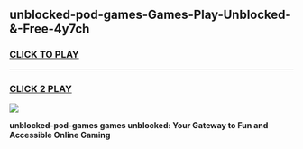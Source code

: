 
## unblocked-pod-games-Games-Play-Unblocked-&-Free-4y7ch
<h3>
<a href="https://premium76.site?title=unblocked-pod-games&ref=24A">CLICK TO PLAY</a></h3>
<hr>

<h3>
<a href="https://premium76.site?title=unblocked-pod-games&ref=24A">CLICK 2 PLAY</a>
  
</h3>

<a href="https://premium76.site?title=unblocked-pod-games&ref=24A"><img src="https://clearcache.store/games.png"></a>


**unblocked-pod-games games unblocked: Your Gateway to Fun and Accessible Online Gaming**
